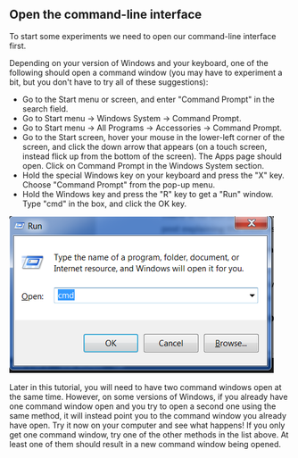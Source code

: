 ## Open the command-line interface

To start some experiments we need to open our command-line interface first.

Depending on your version of Windows and your keyboard, 
one of the following should open a command window (you may have to experiment 
a bit, but you don't have to try all of these suggestions):
- Go to the Start menu or screen, and enter "Command Prompt" in the search field.
- Go to Start menu → Windows System → Command Prompt.
- Go to Start menu → All Programs → Accessories → Command Prompt.
- Go to the Start screen, hover your mouse in the lower-left corner of the 
  screen, and click the down arrow that appears (on a touch screen, instead flick 
  up from the bottom of the screen). 
  The Apps page should open. 
  Click on Command Prompt in the Windows System section.
- Hold the special Windows key on your keyboard and press the "X" key. 
  Choose "Command Prompt" from the pop-up menu.
- Hold the Windows key and press the "R" key to get a "Run" window. 
  Type "cmd" in the box, and click the OK key.

![Type "cmd" in the "Run" window](../python_installation/images/windows-plus-r.png)

Later in this tutorial, you will need to have two command windows open at the 
same time. 
However, on some versions of Windows, if you already have one command window 
open and you try to open a second one using the same method, it will instead 
point you to the command window you already have open. 
Try it now on your computer and see what happens! 
If you only get one command window, try one of the other methods in the list above. 
At least one of them should result in a new command window being opened.
